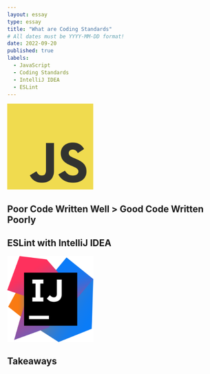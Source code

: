 ```yaml
---
layout: essay
type: essay
title: "What are Coding Standards"
# All dates must be YYYY-MM-DD format!
date: 2022-09-20
published: true
labels:
  - JavaScript
  - Coding Standards
  - IntelliJ IDEA
  - ESLint
---
```


<img width="200px" class="rounded float-start pe-4" src="../img/JavaScript.png">

## Poor Code Written Well > Good Code Written Poorly


## ESLint with IntelliJ IDEA
<img width="200px" class="rounded float-start pe-4" src="../img/e28-coding-standards/IntelliJ_IDEA_Icon.png">

## Takeaways

